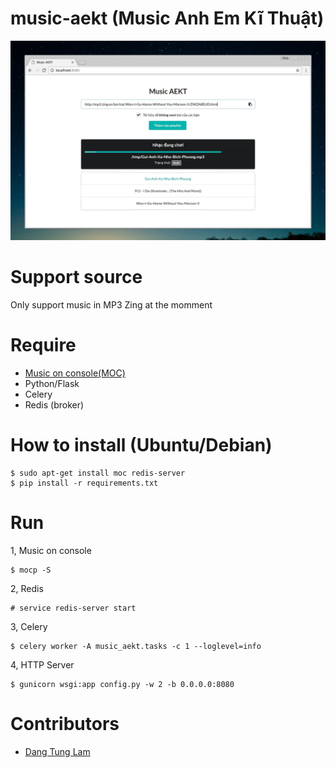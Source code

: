 music-aekt (Music Anh Em Kĩ Thuật)
==================================

![](screenshot.jpg)

Support source
==============
Only support music in MP3 Zing at the momment

Require
=======

* [Music on console(MOC)](https://moc.daper.net)
* Python/Flask
* Celery 
* Redis (broker)

How to install (Ubuntu/Debian)
==============================

```
$ sudo apt-get install moc redis-server
$ pip install -r requirements.txt
```

Run
===
1, Music on console
```
$ mocp -S
```

2, Redis
```
# service redis-server start
```

3, Celery
```
$ celery worker -A music_aekt.tasks -c 1 --loglevel=info
```

4, HTTP Server
```
$ gunicorn wsgi:app config.py -w 2 -b 0.0.0.0:8080
```

Contributors
============
* [Dang Tung Lam](https://github.com/tunglam14/)

